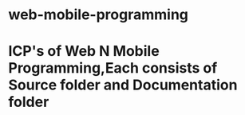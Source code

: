 # web-mobile-programming
# ICP's of Web N Mobile Programming,Each consists of Source folder and Documentation folder
